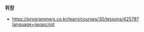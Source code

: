 ### 위장

* https://programmers.co.kr/learn/courses/30/lessons/42578?language=javascript

```javascript




```